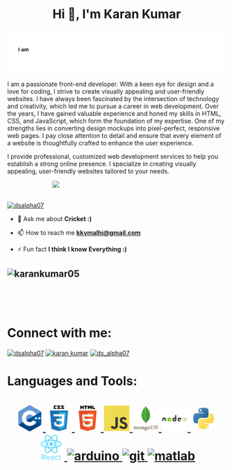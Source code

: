 <h1 align="center">Hi 👋, I'm Karan Kumar</h1>
<img src="./animation.svg" alt="">

<p>
    I am a passionate front-end developer. With a keen eye for design and
    a love for coding, I strive to create visually appealing and
    user-friendly websites. I have always been fascinated by the
    intersection of technology and creativity, which led me to pursue a
    career in web development. Over the years, I have gained valuable
    experience and honed my skills in HTML, CSS, and JavaScript, which
    form the foundation of my expertise. One of my strengths lies in
    converting design mockups into pixel-perfect, responsive web pages. I
    pay close attention to detail and ensure that every element of a
    website is thoughtfully crafted to enhance the user experience.
  </p>
  <p>
    I provide professional, customized web development services to help
            you establish a strong online presence. I specialize in creating
            visually appealing, user-friendly websites tailored to your needs.
  </p>
<img align="right" width="400" src="https://i.pinimg.com/originals/e4/26/70/e426702edf874b181aced1e2fa5c6cde.gif">


<br><br>
<p align="left"> <a href="https://twitter.com/dsalpha07" target="blank"><img src="https://img.shields.io/twitter/follow/dsalpha07?logo=twitter&style=for-the-badge" alt="dsalpha07" /></a> </p>

- 💬 Ask me about **Cricket :)**

- 📫 How to reach me **kkvmalhi@gmail.com**

- ⚡ Fun fact **I think I know Everything :)**
<h2 align="left"> <img src="https://komarev.com/ghpvc/?username=karankumar05&label=Profile%20views&color=0e75b6&style=flat" alt="karankumar05" /> </h2>


<br><br><br>
<h1 align="left">Connect with me:</h1>
<p align="left">
<a href="https://twitter.com/DSALPHA_07?t=y9ZKeGo_LhbVN50zNu1aBw&s=09" target="blank"><img align="center" src="https://raw.githubusercontent.com/rahuldkjain/github-profile-readme-generator/master/src/images/icons/Social/twitter.svg" alt="dsalpha07" height="50" width="50" /></a>
<a href="https://www.linkedin.com/in/karan-kumar-280464266/" target="blank"><img align="center" src="https://raw.githubusercontent.com/rahuldkjain/github-profile-readme-generator/master/src/images/icons/Social/linked-in-alt.svg" alt="karan kumar" height="50" width="50" /></a>
<a href="https://instagram.com/ds_alpha07?igshid=NmQ2ZmYxZjA=" target="blank"><img align="center" src="https://raw.githubusercontent.com/rahuldkjain/github-profile-readme-generator/master/src/images/icons/Social/instagram.svg" alt="ds_alpha07" height="50" width="50" /></a>
</p>
<h1 align="left">Languages and Tools:</h1>
<h1 align="center"> 
<a href="https://www.w3schools.com/cpp/" target="_blank" rel="noreferrer"> <img src="https://raw.githubusercontent.com/devicons/devicon/master/icons/cplusplus/cplusplus-original.svg" alt="cplusplus" width="60" height="60"/> </a> 
<a href="https://www.w3schools.com/css/" target="_blank" rel="noreferrer"> <img src="https://raw.githubusercontent.com/devicons/devicon/master/icons/css3/css3-original-wordmark.svg" alt="css3" width="60" height="60"/> </a> 
<a href="https://www.w3.org/html/" target="_blank" rel="noreferrer"> <img src="https://raw.githubusercontent.com/devicons/devicon/master/icons/html5/html5-original-wordmark.svg" alt="html5" width="60" height="60"/> </a> 
<a href="https://developer.mozilla.org/en-US/docs/Web/JavaScript" target="_blank" rel="noreferrer"> <img src="https://raw.githubusercontent.com/devicons/devicon/master/icons/javascript/javascript-original.svg" alt="javascript" width="60" height="60"/> </a> 
<a href="https://www.mongodb.com/" target="_blank" rel="noreferrer"> <img src="https://raw.githubusercontent.com/devicons/devicon/master/icons/mongodb/mongodb-original-wordmark.svg" alt="mongodb" width="60" height="60"/> </a> 
<a href="https://nodejs.org" target="_blank" rel="noreferrer"> <img src="https://raw.githubusercontent.com/devicons/devicon/master/icons/nodejs/nodejs-original-wordmark.svg" alt="nodejs" width="60" height="60"/> </a> 
<a href="https://www.python.org" target="_blank" rel="noreferrer"> <img src="https://raw.githubusercontent.com/devicons/devicon/master/icons/python/python-original.svg" alt="python" width="60" height="60"/> </a> 
<a href="https://reactjs.org/" target="_blank" rel="noreferrer"> <img src="https://raw.githubusercontent.com/devicons/devicon/master/icons/react/react-original-wordmark.svg" alt="react" width="60" height="60"/> </a> 
<a href="https://www.arduino.cc/" target="_blank" rel="noreferrer"> <img src="https://cdn.worldvectorlogo.com/logos/arduino-1.svg" alt="arduino" width="60" height="60"/> </a> 
<a href="https://git-scm.com/" target="_blank" rel="noreferrer"> <img src="https://www.vectorlogo.zone/logos/git-scm/git-scm-icon.svg" alt="git" width="60" height="60"/> </a> 
<a href="https://www.mathworks.com/" target="_blank" rel="noreferrer"> <img src="https://upload.wikimedia.org/wikipedia/commons/2/21/Matlab_Logo.png" alt="matlab" width="60" height="60"/> </a>
</h1>
<br>


